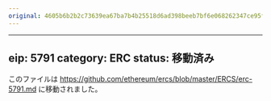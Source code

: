 ```yaml
---
original: 4605b6b2b2c73639ea67ba7b4b25518d6ad398beeb7bf6e068262347ce95f36d
---
```


---
eip: 5791
category: ERC
status: 移動済み
---

このファイルは https://github.com/ethereum/ercs/blob/master/ERCS/erc-5791.md に移動されました。